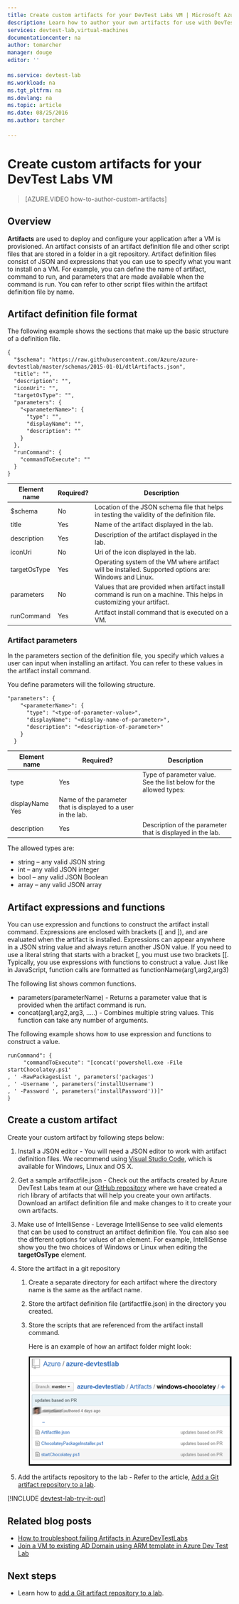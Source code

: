 ```yaml
---
title: Create custom artifacts for your DevTest Labs VM | Microsoft Azure
description: Learn how to author your own artifacts for use with DevTest Labs
services: devtest-lab,virtual-machines
documentationcenter: na
author: tomarcher
manager: douge
editor: ''

ms.service: devtest-lab
ms.workload: na
ms.tgt_pltfrm: na
ms.devlang: na
ms.topic: article
ms.date: 08/25/2016
ms.author: tarcher

---
```

# Create custom artifacts for your DevTest Labs VM
> [AZURE.VIDEO how-to-author-custom-artifacts] 
> 
> 

## Overview
**Artifacts** are used to deploy and configure your application after a VM is provisioned. An artifact consists of an artifact definition file and other script files that are stored in a folder in a git repository. Artifact definition files consist of JSON and expressions that you can use to specify what you want to install on a VM. For example, you can define the name of artifact, command to run, and parameters that are made available when the command is run. You can refer to other script files within the artifact definition file by name.

## Artifact definition file format
The following example shows the sections that make up the basic structure of a definition file.

    {
      "$schema": "https://raw.githubusercontent.com/Azure/azure-devtestlab/master/schemas/2015-01-01/dtlArtifacts.json",
      "title": "",
      "description": "",
      "iconUri": "",
      "targetOsType": "",
      "parameters": {
        "<parameterName>": {
          "type": "",
          "displayName": "",
          "description": ""
        }
      },
      "runCommand": {
        "commandToExecute": ""
      }
    }

| Element name | Required? | Description |
| --- | --- | --- |
| $schema |No |Location of the JSON schema file that helps in testing the validity of the definition file. |
| title |Yes |Name of the artifact displayed in the lab. |
| description |Yes |Description of the artifact displayed in the lab. |
| iconUri |No |Uri of the icon displayed in the lab. |
| targetOsType |Yes |Operating system of the VM where artifact will be installed. Supported options are: Windows and Linux. |
| parameters |No |Values that are provided when artifact install command is run on a machine. This helps in customizing your artifact. |
| runCommand |Yes |Artifact install command that is executed on a VM. |

### Artifact parameters
In the parameters section of the definition file, you specify which values a user can input when installing an artifact. You can refer to these values in the artifact install command.

You define parameters will the following structure.

    "parameters": {
        "<parameterName>": {
          "type": "<type-of-parameter-value>",
          "displayName": "<display-name-of-parameter>",
          "description": "<description-of-parameter>"
        }
      }

| Element name | Required? | Description |
| --- | --- | --- |
| type |Yes |Type of parameter value. See the list below for the allowed types: |
| displayName    Yes |Name of the parameter that is displayed to a user in the lab. | |
| description |Yes |Description of the parameter that is displayed in the lab. |

The allowed types are:

* string – any valid JSON string
* int – any valid JSON integer
* bool – any valid JSON Boolean
* array – any valid JSON array

## Artifact expressions and functions
You can use expression and functions to construct the artifact install command.
Expressions are enclosed with brackets ([ and ]), and are evaluated when the artifact is installed. Expressions can appear anywhere in a JSON string value and always return another JSON value. If you need to use a literal string that starts with a bracket [, you must use two brackets [[.
Typically, you use expressions with functions to construct a value. Just like in JavaScript, function calls are formatted as functionName(arg1,arg2,arg3)

The following list shows common functions.

* parameters(parameterName) - Returns a parameter value that is provided when the artifact command is run.
* concat(arg1,arg2,arg3, …..) -     Combines multiple string values. This function can take any number of arguments.

The following example shows how to use expression and functions to construct a value.

    runCommand": {
         "commandToExecute": "[concat('powershell.exe -File startChocolatey.ps1'
    , ' -RawPackagesList ', parameters('packages')
    , ' -Username ', parameters('installUsername')
    , ' -Password ', parameters('installPassword'))]"
    }

## Create a custom artifact
Create your custom artifact by following steps below:

1. Install a JSON editor - You will need a JSON editor to work with artifact definition files. We recommend using [Visual Studio Code](https://code.visualstudio.com/), which is available for Windows, Linux and OS X.
2. Get a sample artifactfile.json - Check out the artifacts created by Azure DevTest Labs team at our [GitHub repository](https://github.com/Azure/azure-devtestlab) where we have created a rich library of artifacts that will help you create your own artifacts. Download an artifact definition file and make changes to it to create your own artifacts.
3. Make use of IntelliSense - Leverage IntelliSense to see valid elements that can be used to construct an artifact definition file. You can also see the different options for values of an element. For example, IntelliSense show you the two choices of Windows or Linux when editing the **targetOsType** element.
4. Store the artifact in a git repository
   
   1. Create a separate directory for each artifact where the directory name is the same as the artifact name.
   2. Store the artifact definition file (artifactfile.json) in the directory you created.
   3. Store the scripts that are referenced from the artifact install command.
      
      Here is an example of how an artifact folder might look:
      
      ![Artifact git repo example](./media/devtest-lab-artifact-author/git-repo.png)
5. Add the artifacts repository to the lab - Refer to the article, [Add a Git artifact repository to a lab](devtest-lab-add-artifact-repo.md).

[!INCLUDE [devtest-lab-try-it-out](../../includes/devtest-lab-try-it-out.md)]

## Related blog posts
* [How to troubleshoot failing Artifacts in AzureDevTestLabs](http://www.visualstudiogeeks.com/blog/DevOps/How-to-troubleshoot-failing-artifacts-in-AzureDevTestLabs)
* [Join a VM to existing AD Domain using ARM template in Azure Dev Test Lab](http://www.visualstudiogeeks.com/blog/DevOps/Join-a-VM-to-existing-AD-domain-using-ARM-template-AzureDevTestLabs)

## Next steps
* Learn how to [add a Git artifact repository to a lab](devtest-lab-add-artifact-repo.md).

